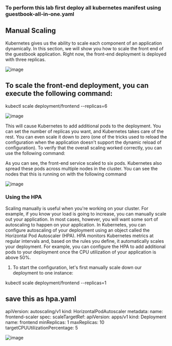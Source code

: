 ### To perform this lab first deploy all kubernetes manifest using guestbook-all-in-one.yaml

## Manual Scaling

Kubernetes gives us the ability to scale each component of an application dynamically. In this section, we will show you how to scale the front end of the guestbook application. Right now, the front-end deployment is deployed with three replicas.

![image](https://github.com/jalaluddinmohammed/DevOps-Diary/assets/145260536/455f9710-3820-4ae2-b488-91e801a293b9)

## To scale the front-end deployment, you can execute the following command:

kubectl scale deployment/frontend --replicas=6

![image](https://github.com/jalaluddinmohammed/DevOps-Diary/assets/145260536/755f2699-e52f-4688-b688-6f9e7b98e6e8)

This will cause Kubernetes to add additional pods to the deployment. You can set the number of replicas you want, and Kubernetes takes care of the rest. You can even scale it down to zero (one of the tricks used to reload the configuration when the application doesn't support the dynamic reload of configuration). To verify that the overall scaling worked correctly, you can use the following command:

As you can see, the front-end service scaled to six pods. Kubernetes also spread these pods across multiple nodes in the cluster. You can see the nodes that this is running on with the following command

![image](https://github.com/jalaluddinmohammed/DevOps-Diary/assets/145260536/13b089da-0dec-4d47-ac1f-19882c4edd23)


### Using the HPA
Scaling manually is useful when you're working on your cluster. 
For example, if you know your load is going to increase, you can manually scale out your application.
In most cases, however, you will want some sort of autoscaling to happen on your application. In Kubernetes, you can configure autoscaling of your deployment using an object called the Horizontal Pod Autoscaler (HPA).
HPA monitors Kubernetes metrics at regular intervals and, based on the rules you define, it automatically scales your deployment. For example, you can configure the HPA to add additional pods to your deployment once the CPU utilization of your application is above 50%.

1. To start the configuration, let's first manually scale down our deployment to
one instance:

kubectl scale deployment/frontend --replicas=1
## save this as hpa.yaml

apiVersion: autoscaling/v1
 kind: HorizontalPodAutoscaler
 metadata:
   name: frontend-scaler
 spec:
  scaleTargetRef:
    apiVersion: apps/v1
    kind: Deployment
    name: frontend 
  minReplicas: 1
  maxReplicas: 10
  targetCPUUtilizationPercentage: 5


![image](https://github.com/jalaluddinmohammed/DevOps-Diary/assets/145260536/1bee2635-e08f-4de9-8a0f-e7e3a6965008)


